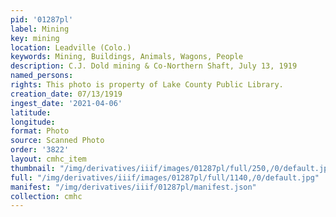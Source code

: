 ```yaml
---
pid: '01287pl'
label: Mining
key: mining
location: Leadville (Colo.)
keywords: Mining, Buildings, Animals, Wagons, People
description: C.J. Dold mining & Co-Northern Shaft, July 13, 1919
named_persons: 
rights: This photo is property of Lake County Public Library.
creation_date: 07/13/1919
ingest_date: '2021-04-06'
latitude: 
longitude: 
format: Photo
source: Scanned Photo
order: '3822'
layout: cmhc_item
thumbnail: "/img/derivatives/iiif/images/01287pl/full/250,/0/default.jpg"
full: "/img/derivatives/iiif/images/01287pl/full/1140,/0/default.jpg"
manifest: "/img/derivatives/iiif/01287pl/manifest.json"
collection: cmhc
---
```

